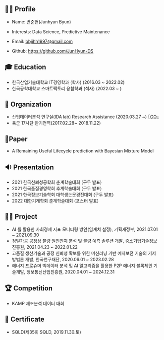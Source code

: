 ## 👨‍🎓 Profile
- Name: 변준현(Junhyun Byun)

- Interests: Data Science, Predictive Maintenance

- Email: bbjjhh1997@gmail.com

- Github: https://github.com/JunHyun-DS

## 🎓 Education
- 한국산업기술대학교 IT경영학과 (학사) (2016.03 ~ 2022.02)
- 한국공학대학교 스마트팩토리 융합학과 (석사) (2022.03 ~ )

## 💼 Organization
- 산업데이터분석 연구실(IDA lab) Research Assistance (2020.03.27 ~) [｢GO｣](https://koptimizer.github.io/IDALab.io/)
- 육군 17사단 만기전역(2017.02.28~ 2018.11.22)

## 📄Paper
- A Remaining Useful Lifecycle prediction with Bayesian Mixture Model

## 🔉 Presentation
- 2021 한국신뢰성공학회 춘계학술대회 (구두 발표)
- 2021 한국품질경영학회 추계학술대회 (구두 발표)
- 2021 한국정보기술학회 대학생논문경진대회 (구두 발표)
- 2022 대한기계학회 춘계학술대회 (포스터 발표)

## 👨‍💻 Project
- AI 를 활용한 사회경제 지표 모니터링 방안(임계치 설정), 기획재정부, 2021.07.01 ~ 2021.09.30
- 정밀가공 공정상 불량 원인인지 분석 및 불량 예측 솔루션 개발, 중소기업기술정보진흥원, 2021.04.23 ~ 2022.01.22
- 고품질 생산기술과 공정 신뢰성 확보를 위한 머신러닝 기반 예지보전 기술의 기저 방법론 개발, 한국연구재단, 2020.06.01 ~ 2023.02.28
- 에너지 프로슈머 빅데이터 분석 및 AI 알고리즘을 활용한 P2P 에너지 블록체인 기술개발, 정보통신산업진흥원, 2020.04.01 ~ 2024.12.31

## 🏆 Competition
- KAMP 제조분석 데이터 대회

## 🎫 Certificate
- SQLD(제35회 SQLD, 2019.11.30.토)
